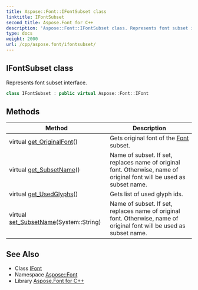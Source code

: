 ```yaml
---
title: Aspose::Font::IFontSubset class
linktitle: IFontSubset
second_title: Aspose.Font for C++
description: 'Aspose::Font::IFontSubset class. Represents font subset interface in C++.'
type: docs
weight: 2000
url: /cpp/aspose.font/ifontsubset/
---
```

## IFontSubset class


Represents font subset interface.

```cpp
class IFontSubset : public virtual Aspose::Font::IFont
```

## Methods

| Method | Description |
| --- | --- |
| virtual [get_OriginalFont](./get_originalfont/)() | Gets original font of the [Font](../font/) subset. |
| virtual [get_SubsetName](./get_subsetname/)() | Name of subset. If set, replaces name of original font. Otherwise, name of original font will be used as subset name. |
| virtual [get_UsedGlyphs](./get_usedglyphs/)() | Gets list of used glyph ids. |
| virtual [set_SubsetName](./set_subsetname/)(System::String) | Name of subset. If set, replaces name of original font. Otherwise, name of original font will be used as subset name. |
## See Also

* Class [IFont](../ifont/)
* Namespace [Aspose::Font](../)
* Library [Aspose.Font for C++](../../)
